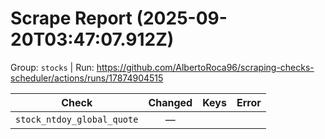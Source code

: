 # Scrape Report (2025-09-20T03:47:07.912Z)

Group: `stocks`  |  Run: https://github.com/AlbertoRoca96/scraping-checks-scheduler/actions/runs/17874904515

| Check | Changed | Keys | Error |
|---|:---:|:--|:--|
| `stock_ntdoy_global_quote` | — |  |  |
